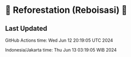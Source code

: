 
# 🌳 Reforestation (Reboisasi) 🌲

## Last Updated

GitHub Actions time: Wed Jun 12 20:19:05 UTC 2024

Indonesia/Jakarta time: Thu Jun 13 03:19:05 WIB 2024
